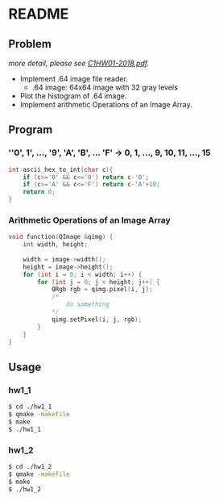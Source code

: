 # README

## Problem

*more detail, please see [C1HW01-2018.pdf](./C1HW01-2018.pdf).*

* Implement .64 image file reader.
  * .64 image: 64x64 image with 32 gray levels
* Plot the histogram of .64 image.
* Implement arithmetic Operations of an Image Array.

## Program

### ''0', 1', ..., '9', 'A', 'B', ... 'F' -> 0, 1, ..., 9, 10, 11, ..., 15

```cpp
int ascii_hex_to_int(char c){
    if (c>='0' && c<='9') return c-'0';
    if (c>='A' && c<='F') return c-'A'+10;
    return 0;
}
```

### Arithmetic Operations of an Image Array
```cpp
void function(QImage &qimg) {
    int width, height;
    
    width = image->width();
    height = image->height();
    for (int i = 0; i < width; i++) {
        for (int j = 0; j < height; j++) {
            QRgb rgb = qimg.pixel(i, j);
            /*
                do something
            */
            qimg.setPixel(i, j, rgb);
        }
    }
}
```

## Usage

### hw1_1
```sh
$ cd ./hw1_1
$ qmake -makefile
$ make
$ ./hw1_1
```

### hw1_2
```sh
$ cd ./hw1_2
$ qmake -makefile
$ make
$ ./hw1_2
```
